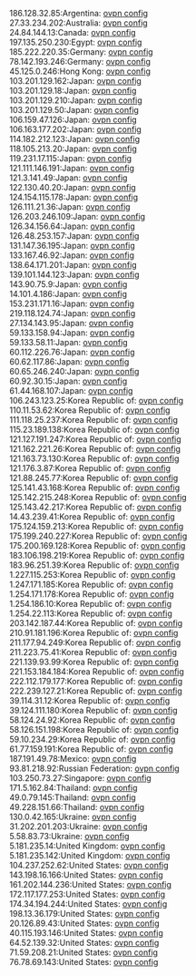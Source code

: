 186.128.32.85:Argentina: [ovpn config](vpn/186_128_32_85.ovpn)  
27.33.234.202:Australia: [ovpn config](vpn/27_33_234_202.ovpn)  
24.84.144.13:Canada: [ovpn config](vpn/24_84_144_13.ovpn)  
197.135.250.230:Egypt: [ovpn config](vpn/197_135_250_230.ovpn)  
185.222.220.35:Germany: [ovpn config](vpn/185_222_220_35.ovpn)  
78.142.193.246:Germany: [ovpn config](vpn/78_142_193_246.ovpn)  
45.125.0.246:Hong Kong: [ovpn config](vpn/45_125_0_246.ovpn)  
103.201.129.162:Japan: [ovpn config](vpn/103_201_129_162.ovpn)  
103.201.129.18:Japan: [ovpn config](vpn/103_201_129_18.ovpn)  
103.201.129.210:Japan: [ovpn config](vpn/103_201_129_210.ovpn)  
103.201.129.50:Japan: [ovpn config](vpn/103_201_129_50.ovpn)  
106.159.47.126:Japan: [ovpn config](vpn/106_159_47_126.ovpn)  
106.163.177.202:Japan: [ovpn config](vpn/106_163_177_202.ovpn)  
114.182.212.123:Japan: [ovpn config](vpn/114_182_212_123.ovpn)  
118.105.213.20:Japan: [ovpn config](vpn/118_105_213_20.ovpn)  
119.231.17.115:Japan: [ovpn config](vpn/119_231_17_115.ovpn)  
121.111.146.191:Japan: [ovpn config](vpn/121_111_146_191.ovpn)  
121.3.141.49:Japan: [ovpn config](vpn/121_3_141_49.ovpn)  
122.130.40.20:Japan: [ovpn config](vpn/122_130_40_20.ovpn)  
124.154.115.178:Japan: [ovpn config](vpn/124_154_115_178.ovpn)  
126.111.21.36:Japan: [ovpn config](vpn/126_111_21_36.ovpn)  
126.203.246.109:Japan: [ovpn config](vpn/126_203_246_109.ovpn)  
126.34.156.64:Japan: [ovpn config](vpn/126_34_156_64.ovpn)  
126.48.253.157:Japan: [ovpn config](vpn/126_48_253_157.ovpn)  
131.147.36.195:Japan: [ovpn config](vpn/131_147_36_195.ovpn)  
133.167.46.92:Japan: [ovpn config](vpn/133_167_46_92.ovpn)  
138.64.171.201:Japan: [ovpn config](vpn/138_64_171_201.ovpn)  
139.101.144.123:Japan: [ovpn config](vpn/139_101_144_123.ovpn)  
143.90.75.9:Japan: [ovpn config](vpn/143_90_75_9.ovpn)  
14.101.4.186:Japan: [ovpn config](vpn/14_101_4_186.ovpn)  
153.231.171.16:Japan: [ovpn config](vpn/153_231_171_16.ovpn)  
219.118.124.74:Japan: [ovpn config](vpn/219_118_124_74.ovpn)  
27.134.143.95:Japan: [ovpn config](vpn/27_134_143_95.ovpn)  
59.133.158.94:Japan: [ovpn config](vpn/59_133_158_94.ovpn)  
59.133.58.11:Japan: [ovpn config](vpn/59_133_58_11.ovpn)  
60.112.226.76:Japan: [ovpn config](vpn/60_112_226_76.ovpn)  
60.62.117.86:Japan: [ovpn config](vpn/60_62_117_86.ovpn)  
60.65.246.240:Japan: [ovpn config](vpn/60_65_246_240.ovpn)  
60.92.30.15:Japan: [ovpn config](vpn/60_92_30_15.ovpn)  
61.44.168.107:Japan: [ovpn config](vpn/61_44_168_107.ovpn)  
106.243.123.25:Korea Republic of: [ovpn config](vpn/106_243_123_25.ovpn)  
110.11.53.62:Korea Republic of: [ovpn config](vpn/110_11_53_62.ovpn)  
111.118.25.237:Korea Republic of: [ovpn config](vpn/111_118_25_237.ovpn)  
115.23.189.138:Korea Republic of: [ovpn config](vpn/115_23_189_138.ovpn)  
121.127.191.247:Korea Republic of: [ovpn config](vpn/121_127_191_247.ovpn)  
121.162.221.26:Korea Republic of: [ovpn config](vpn/121_162_221_26.ovpn)  
121.163.73.130:Korea Republic of: [ovpn config](vpn/121_163_73_130.ovpn)  
121.176.3.87:Korea Republic of: [ovpn config](vpn/121_176_3_87.ovpn)  
121.88.245.77:Korea Republic of: [ovpn config](vpn/121_88_245_77.ovpn)  
125.141.43.168:Korea Republic of: [ovpn config](vpn/125_141_43_168.ovpn)  
125.142.215.248:Korea Republic of: [ovpn config](vpn/125_142_215_248.ovpn)  
125.143.42.217:Korea Republic of: [ovpn config](vpn/125_143_42_217.ovpn)  
14.43.239.41:Korea Republic of: [ovpn config](vpn/14_43_239_41.ovpn)  
175.124.159.213:Korea Republic of: [ovpn config](vpn/175_124_159_213.ovpn)  
175.199.240.227:Korea Republic of: [ovpn config](vpn/175_199_240_227.ovpn)  
175.200.169.128:Korea Republic of: [ovpn config](vpn/175_200_169_128.ovpn)  
183.106.198.219:Korea Republic of: [ovpn config](vpn/183_106_198_219.ovpn)  
183.96.251.39:Korea Republic of: [ovpn config](vpn/183_96_251_39.ovpn)  
1.227.115.253:Korea Republic of: [ovpn config](vpn/1_227_115_253.ovpn)  
1.247.171.185:Korea Republic of: [ovpn config](vpn/1_247_171_185.ovpn)  
1.254.171.178:Korea Republic of: [ovpn config](vpn/1_254_171_178.ovpn)  
1.254.186.10:Korea Republic of: [ovpn config](vpn/1_254_186_10.ovpn)  
1.254.22.113:Korea Republic of: [ovpn config](vpn/1_254_22_113.ovpn)  
203.142.187.44:Korea Republic of: [ovpn config](vpn/203_142_187_44.ovpn)  
210.91.181.196:Korea Republic of: [ovpn config](vpn/210_91_181_196.ovpn)  
211.177.94.249:Korea Republic of: [ovpn config](vpn/211_177_94_249.ovpn)  
211.223.75.41:Korea Republic of: [ovpn config](vpn/211_223_75_41.ovpn)  
221.139.93.99:Korea Republic of: [ovpn config](vpn/221_139_93_99.ovpn)  
221.153.184.184:Korea Republic of: [ovpn config](vpn/221_153_184_184.ovpn)  
222.112.179.177:Korea Republic of: [ovpn config](vpn/222_112_179_177.ovpn)  
222.239.127.21:Korea Republic of: [ovpn config](vpn/222_239_127_21.ovpn)  
39.114.31.12:Korea Republic of: [ovpn config](vpn/39_114_31_12.ovpn)  
39.124.111.180:Korea Republic of: [ovpn config](vpn/39_124_111_180.ovpn)  
58.124.24.92:Korea Republic of: [ovpn config](vpn/58_124_24_92.ovpn)  
58.126.151.198:Korea Republic of: [ovpn config](vpn/58_126_151_198.ovpn)  
59.10.234.29:Korea Republic of: [ovpn config](vpn/59_10_234_29.ovpn)  
61.77.159.191:Korea Republic of: [ovpn config](vpn/61_77_159_191.ovpn)  
187.191.49.78:Mexico: [ovpn config](vpn/187_191_49_78.ovpn)  
93.81.218.92:Russian Federation: [ovpn config](vpn/93_81_218_92.ovpn)  
103.250.73.27:Singapore: [ovpn config](vpn/103_250_73_27.ovpn)  
171.5.162.84:Thailand: [ovpn config](vpn/171_5_162_84.ovpn)  
49.0.79.145:Thailand: [ovpn config](vpn/49_0_79_145.ovpn)  
49.228.151.66:Thailand: [ovpn config](vpn/49_228_151_66.ovpn)  
130.0.42.165:Ukraine: [ovpn config](vpn/130_0_42_165.ovpn)  
31.202.201.203:Ukraine: [ovpn config](vpn/31_202_201_203.ovpn)  
5.58.83.73:Ukraine: [ovpn config](vpn/5_58_83_73.ovpn)  
5.181.235.14:United Kingdom: [ovpn config](vpn/5_181_235_14.ovpn)  
5.181.235.142:United Kingdom: [ovpn config](vpn/5_181_235_142.ovpn)  
104.237.252.62:United States: [ovpn config](vpn/104_237_252_62.ovpn)  
143.198.16.166:United States: [ovpn config](vpn/143_198_16_166.ovpn)  
161.202.144.236:United States: [ovpn config](vpn/161_202_144_236.ovpn)  
172.117.177.253:United States: [ovpn config](vpn/172_117_177_253.ovpn)  
174.34.194.244:United States: [ovpn config](vpn/174_34_194_244.ovpn)  
198.13.36.179:United States: [ovpn config](vpn/198_13_36_179.ovpn)  
20.126.89.43:United States: [ovpn config](vpn/20_126_89_43.ovpn)  
40.115.193.146:United States: [ovpn config](vpn/40_115_193_146.ovpn)  
64.52.139.32:United States: [ovpn config](vpn/64_52_139_32.ovpn)  
71.59.208.21:United States: [ovpn config](vpn/71_59_208_21.ovpn)  
76.78.69.143:United States: [ovpn config](vpn/76_78_69_143.ovpn)  
